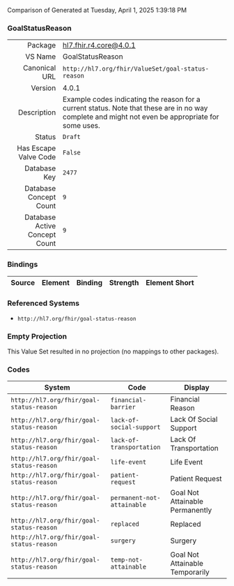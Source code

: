 Comparison of 
Generated at Tuesday, April 1, 2025 1:39:18 PM

### GoalStatusReason

|      |     |
| ---: | --- |
| Package | hl7.fhir.r4.core@4.0.1 |
| VS Name | GoalStatusReason |
| Canonical URL | `http://hl7.org/fhir/ValueSet/goal-status-reason` |
| Version | 4.0.1 |
| Description | Example codes indicating the reason for a current status.  Note that these are in no way complete and might not even be appropriate for some uses. |
| Status | `Draft` |
| Has Escape Valve Code | `False` |
| Database Key | `2477` |
| Database Concept Count | `9` |
| Database Active Concept Count | `9` |
### Bindings

| Source | Element | Binding | Strength | Element Short |
| ------ | ------- | ------- | -------- | ------------- |

### Referenced Systems

* `http://hl7.org/fhir/goal-status-reason`
### Empty Projection

This Value Set resulted in no projection (no mappings to other packages).

### Codes

| System | Code | Display |
| ------ | ---- | ------- |
| `http://hl7.org/fhir/goal-status-reason` | `financial-barrier` | Financial Reason |
| `http://hl7.org/fhir/goal-status-reason` | `lack-of-social-support` | Lack Of Social Support |
| `http://hl7.org/fhir/goal-status-reason` | `lack-of-transportation` | Lack Of Transportation |
| `http://hl7.org/fhir/goal-status-reason` | `life-event` | Life Event |
| `http://hl7.org/fhir/goal-status-reason` | `patient-request` | Patient Request |
| `http://hl7.org/fhir/goal-status-reason` | `permanent-not-attainable` | Goal Not Attainable Permanently |
| `http://hl7.org/fhir/goal-status-reason` | `replaced` | Replaced |
| `http://hl7.org/fhir/goal-status-reason` | `surgery` | Surgery |
| `http://hl7.org/fhir/goal-status-reason` | `temp-not-attainable` | Goal Not Attainable Temporarily |
